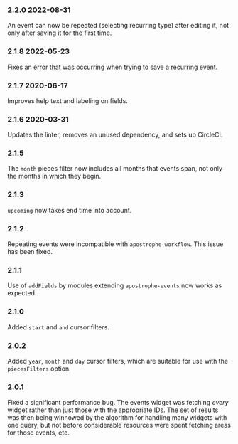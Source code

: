 ### 2.2.0 2022-08-31

An event can now be repeated (selecting recurring type) after editing it, not only after saving it for the first time.

### 2.1.8 2022-05-23

Fixes an error that was occurring when trying to save a recurring event.

### 2.1.7 2020-06-17

Improves help text and labeling on fields.

### 2.1.6 2020-03-31

Updates the linter, removes an unused dependency, and sets up CircleCI.

### 2.1.5

The `month` pieces filter now includes all months that events span, not only the months in which they begin.

### 2.1.3

`upcoming` now takes end time into account.

### 2.1.2

Repeating events were incompatible with `apostrophe-workflow`. This issue has been fixed.

### 2.1.1

Use of `addFields` by modules extending `apostrophe-events` now works as expected.

### 2.1.0

Added `start` and `and` cursor filters.

### 2.0.2

Added `year`, `month` and `day` cursor filters, which are suitable for use with the `piecesFilters` option.

### 2.0.1

Fixed a significant performance bug. The events widget was fetching *every* widget rather than just those with the appropriate IDs. The set of results was then being winnowed by the algorithm for handling many widgets with one query, but not before considerable resources were spent fetching areas for those events, etc.
